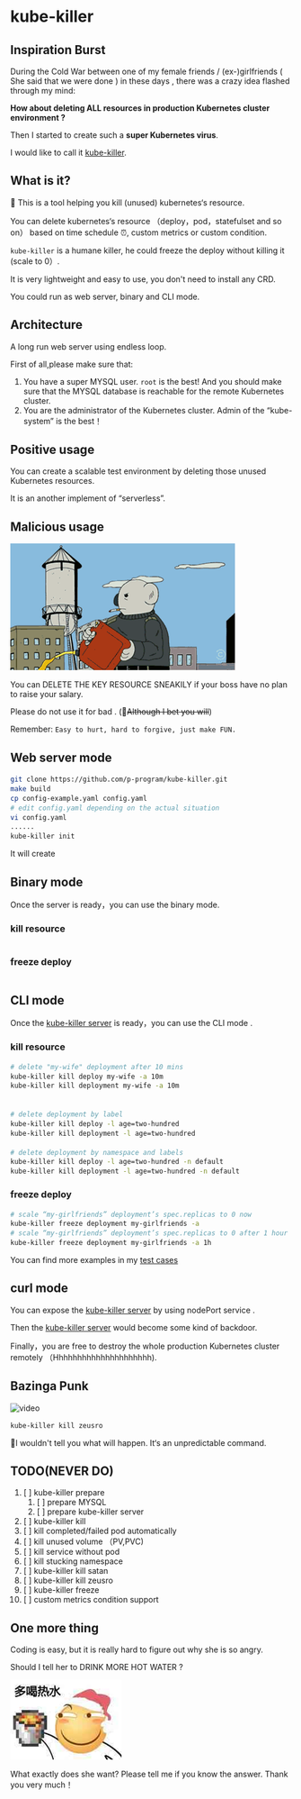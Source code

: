 # kube-killer

## Inspiration Burst

During the Cold War between one of my female friends / (ex-)girlfriends ( She said that we were done ) in these days , there was a crazy idea flashed through my mind:

**How about deleting ALL resources in production Kubernetes cluster environment ?**

Then I started to create such a **super Kubernetes virus**.

I would like to call it [kube-killer](https://github.com/p-program/kube-killer).

## What is it?

🤣 This is a tool helping you kill (unused) kubernetes‘s resource.

You can delete kubernetes‘s resource （deploy，pod，statefulset and so on） based on time schedule ⏰,
 custom metrics or custom condition.

`kube-killer` is a humane killer, he could freeze the deploy without killing it (scale to 0）.

It is very lightweight and easy to use, you don't need to install any CRD.

You could run as web server, binary and CLI mode.

## Architecture

A long run web server using endless loop.

First of all,please make sure that:

1. You have a super MYSQL user. `root` is the best! And you should make sure that the MYSQL database is reachable for the remote Kubernetes cluster.
1. You are the administrator of the Kubernetes cluster. Admin of the “kube-system” is the best！

## Positive usage

You can create a scalable test environment by deleting those unused Kubernetes resources.

It is an another implement of “serverless”.

## Malicious usage

![image](/doc/img/rm.gif)

You can DELETE THE KEY RESOURCE SNEAKILY if your boss have no plan to raise your salary.

Please do not use it for bad . (🤣~~Although I bet you will~~)

Remember:
`Easy to hurt, hard to forgive, just make FUN.`

## Web server mode

```bash
git clone https://github.com/p-program/kube-killer.git
make build
cp config-example.yaml config.yaml
# edit config.yaml depending on the actual situation
vi config.yaml
......
kube-killer init
```

It will create 


## Binary mode

Once the server is ready，you can use the binary mode.

### kill resource

```go

```

### freeze deploy

```go

```

## CLI mode

Once the [kube-killer server](#Web-server-mode) is ready，you can use the CLI mode .

### kill resource

```bash
# delete "my-wife" deployment after 10 mins
kube-killer kill deploy my-wife -a 10m
kube-killer kill deployment my-wife -a 10m


# delete deployment by label
kube-killer kill deploy -l age=two-hundred
kube-killer kill deployment -l age=two-hundred

# delete deployment by namespace and labels
kube-killer kill deploy -l age=two-hundred -n default
kube-killer kill deployment -l age=two-hundred -n default

```

### freeze deploy

```bash
# scale “my-girlfriends” deployment’s spec.replicas to 0 now
kube-killer freeze deployment my-girlfriends -a
# scale “my-girlfriends” deployment’s spec.replicas to 0 after 1 hour
kube-killer freeze deployment my-girlfriends -a 1h

```

You can find more examples in my [test cases]()

## curl mode

You can expose the [kube-killer server](#Web-server-mode) by using nodePort service .

Then the [kube-killer server](#Web-server-mode) would become some kind of backdoor.

Finally，you are free to destroy the whole production Kubernetes cluster  remotely （Hhhhhhhhhhhhhhhhhhhhh).

## Bazinga Punk

![video](https://www.youtube.com/watch?v=HS7YZhsjRAo)

```bash
kube-killer kill zeusro
```

🤣I wouldn't tell you what will happen.
It‘s an unpredictable command.



## TODO(NEVER DO)

1. [ ] kube-killer prepare
    1. [ ] prepare MYSQL
    1. [ ] prepare kube-killer server
1. [ ] kube-killer kill
1. [ ] kill completed/failed pod automatically
1. [ ] kill unused volume （PV,PVC)
1. [ ] kill service without pod
1. [ ] kill stucking namespace
1. [ ] kube-killer kill satan
1. [ ] kube-killer kill zeusro
1. [ ] kube-killer freeze
1. [ ] custom metrics condition support

## One more thing

Coding is easy, but it is really hard to figure out why she is so angry.

Should I tell her to DRINK MORE HOT WATER ?

![image](/doc/img/hot-water.png)

What exactly does she want? Please tell me if you know the answer. Thank you very much！


